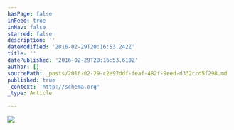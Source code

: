 ```yaml
---
hasPage: false
inFeed: true
inNav: false
starred: false
description: ''
dateModified: '2016-02-29T20:16:53.242Z'
title: ''
datePublished: '2016-02-29T20:16:53.610Z'
author: []
sourcePath: _posts/2016-02-29-c2e97ddf-feaf-482f-9eed-d332ccd5f298.md
published: true
_context: 'http://schema.org'
_type: Article

---
```

![](https://the-grid-user-content.s3-us-west-2.amazonaws.com/fafe65ac-0838-4ffb-9e11-977d1514b2d9.jpg)